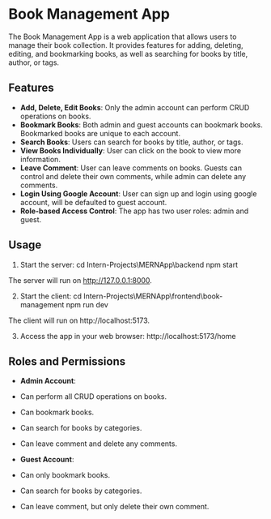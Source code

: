 # Book Management App

The Book Management App is a web application that allows users to manage their book collection. It provides features for adding, deleting, editing, and bookmarking books, as well as searching for books by title, author, or tags.

## Features

- **Add, Delete, Edit Books**: Only the admin account can perform CRUD operations on books.
- **Bookmark Books**: Both admin and guest accounts can bookmark books. Bookmarked books are unique to each account.
- **Search Books**: Users can search for books by title, author, or tags.
- **View Books Individually**: User can click on the book to view more information.
- **Leave Comment**: User can leave comments on books. Guests can control and delete their own comments, while admin can delete any comments.
- **Login Using Google Account**: User can sign up and login using google account, will be defaulted to guest account.
- **Role-based Access Control**: The app has two user roles: admin and guest.

## Usage

1. Start the server:
cd Intern-Projects\MERNApp\backend
npm start

The server will run on http://127.0.0.1:8000.

2. Start the client:
cd Intern-Projects\MERNApp\frontend\book-management
npm run dev

The client will run on http://localhost:5173.

3. Access the app in your web browser:
http://localhost:5173/home

## Roles and Permissions

- **Admin Account**:
- Can perform all CRUD operations on books.
- Can bookmark books.
- Can search for books by categories.
- Can leave comment and delete any comments.

- **Guest Account**:
- Can only bookmark books.
- Can search for books by categories.
- Can leave comment, but only delete their own comment.